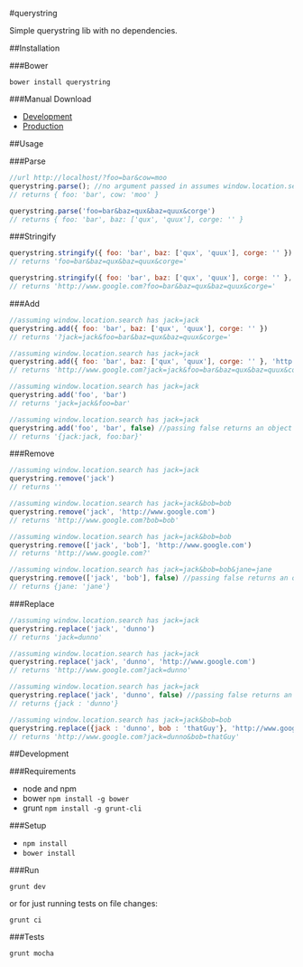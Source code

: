 #querystring

Simple querystring lib with no dependencies.

##Installation

###Bower

`bower install querystring`

###Manual Download

- [Development]()
- [Production]()

##Usage

###Parse

```javascript
//url http://localhost/?foo=bar&cow=moo
querystring.parse(); //no argument passed in assumes window.location.search
// returns { foo: 'bar', cow: 'moo' }
```

```javascript
querystring.parse('foo=bar&baz=qux&baz=quux&corge')
// returns { foo: 'bar', baz: ['qux', 'quux'], corge: '' }
```

###Stringify
```javascript
querystring.stringify({ foo: 'bar', baz: ['qux', 'quux'], corge: '' })
// returns 'foo=bar&baz=qux&baz=quux&corge='
```

```javascript
querystring.stringify({ foo: 'bar', baz: ['qux', 'quux'], corge: '' }, 'http://www.google.com')
// returns 'http://www.google.com?foo=bar&baz=qux&baz=quux&corge='
```

###Add
```javascript
//assuming window.location.search has jack=jack
querystring.add({ foo: 'bar', baz: ['qux', 'quux'], corge: '' })
// returns '?jack=jack&foo=bar&baz=qux&baz=quux&corge='
```

```javascript
//assuming window.location.search has jack=jack
querystring.add({ foo: 'bar', baz: ['qux', 'quux'], corge: '' }, 'http://www.google.com')
// returns 'http://www.google.com?jack=jack&foo=bar&baz=qux&baz=quux&corge='
```

```javascript
//assuming window.location.search has jack=jack
querystring.add('foo', 'bar')
// returns 'jack=jack&foo=bar'
```

```javascript
//assuming window.location.search has jack=jack
querystring.add('foo', 'bar', false) //passing false returns an object instead of a string
// returns '{jack:jack, foo:bar}'
```

###Remove
```javascript
//assuming window.location.search has jack=jack
querystring.remove('jack')
// returns ''
```

```javascript
//assuming window.location.search has jack=jack&bob=bob
querystring.remove('jack', 'http://www.google.com')
// returns 'http://www.google.com?bob=bob'
```

```javascript
//assuming window.location.search has jack=jack&bob=bob
querystring.remove(['jack', 'bob'], 'http://www.google.com')
// returns 'http://www.google.com?'
```

```javascript
//assuming window.location.search has jack=jack&bob=bob&jane=jane
querystring.remove(['jack', 'bob'], false) //passing false returns an object instead of a string
// returns {jane: 'jane'}
```

###Replace
```javascript
//assuming window.location.search has jack=jack
querystring.replace('jack', 'dunno')
// returns 'jack=dunno'
```

```javascript
//assuming window.location.search has jack=jack
querystring.replace('jack', 'dunno', 'http://www.google.com')
// returns 'http://www.google.com?jack=dunno'
```

```javascript
//assuming window.location.search has jack=jack
querystring.replace('jack', 'dunno', false) //passing false returns an object instead of a string
// returns {jack : 'dunno'}
```

```javascript
//assuming window.location.search has jack=jack&bob=bob
querystring.replace({jack : 'dunno', bob : 'thatGuy'}, 'http://www.google.com')
// returns 'http://www.google.com?jack=dunno&bob=thatGuy'
```

##Development

###Requirements

- node and npm
- bower `npm install -g bower`
- grunt `npm install -g grunt-cli`

###Setup

- `npm install`
- `bower install`

###Run

`grunt dev`

or for just running tests on file changes:

`grunt ci`

###Tests

`grunt mocha`
